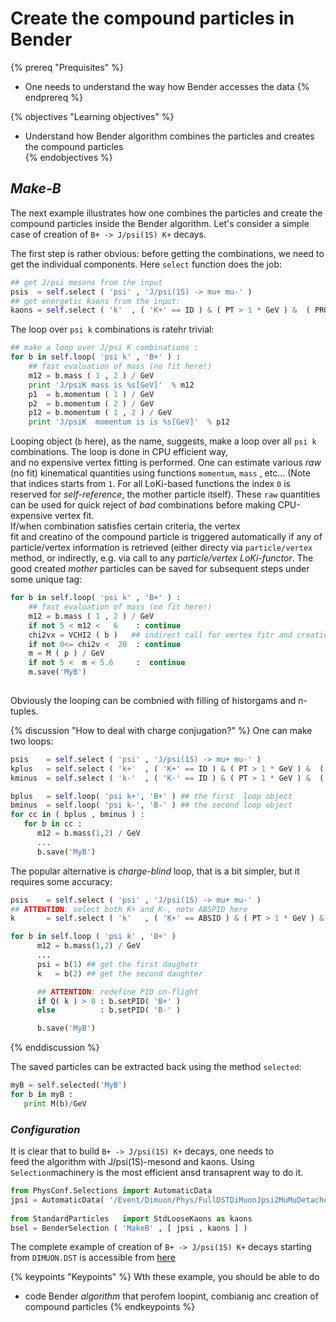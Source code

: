 # Create the compound particles in Bender

{% prereq "Prequisites" %}
* One needs to understand the way how Bender accesses the data 
{% endprereq %}

{% objectives "Learning objectives" %}
* Understand how Bender algorithm combines the particles and creates the compound particles   
{% endobjectives %}

##  _Make-B_ 

The next example illustrates how one combines the particles and create 
the compound particles inside the Bender algorithm. 
Let's consider a simple case of creation of `B+ -> J/psi(1S) K+` decays.

The first step is  rather obvious: before getting the combinations, 
we need to get the individual components. 
Here `select` function  does the job:
```python
## get J/psi mesons from the input
psis  = self.select ( 'psi' , 'J/psi(1S) -> mu+ mu-' )
## get energetic kaons from the input:
kaons = self.select ( 'k'  , ( 'K+' == ID ) & ( PT > 1 * GeV ) &  ( PROBNNk > 0.2 ) )
```
The loop over `psi k` combinations is  ratehr   trivial: 
```python
## make a loop over J/psi K combinations :
for b in self.loop( 'psi k' , 'B+' ) :
    ## fast evaluation of mass (no fit here!) 
    m12 = b.mass ( 1 , 2 ) / GeV
    print 'J/psiK mass is %s[GeV]'  % m12  
    p1  = b.momentum ( 1 ) / GeV 
    p2  = b.momentum ( 2 ) / GeV 
    p12 = b.momentum ( 1 , 2 ) / GeV 
    print 'J/psiK  momentum is is %s[GeV]'  % p12  
```
Looping object (`b` here), as the name,  suggests, make a loop over 
all `psi k` combinations. The loop is done in CPU efficient way,    
and no expensive vertex  fitting is performed.  One can estimate 
various _raw_ (no  fit) kinematical quantities using  functions `momentum`, 
`mass` , etc...  (Note that indices starts from `1`. For all  LoKi-based functions the 
index `0`  is  reserved for _self-reference_, the mother particle itself).
These `raw` quantities can be used for quick reject of _bad_ combinations
before making  CPU-expensive vertex fit.  
If/when   combination satisfies certain criteria, the vertex  
fit and creatino of  the compound particle is triggered automatically 
if  any of particle/vertex information is retrieved (either directy via 
`particle/vertex` method, 
or indirectly, e.g. via call to any _particle/vertex LoKi-functor_.
The good created _mother_ particles can be saved for 
subsequent steps under some unique tag:  
```python
for b in self.loop( 'psi k' , 'B+' ) :
    ## fast evaluation of mass (no fit here!) 
    m12 = b.mass ( 1 , 2 ) / GeV
    if not 5 < m12 <   6    : continue  
    chi2vx = VCHI2 ( b )   ## indirect call for vertex fitr and creation of B+ meson
    if not 0<= chi2v <  20  : continue 
    m = M ( p ) / GeV 
    if not 5 <  m < 5.6     :  continue 
    m.save('MyB')
 
```
Obviously the looping can be combnied with filling of historgams and n-tuples.

{% discussion "How to deal with charge conjugation?" %}
One can make two loops: 
```python
psis    = self.select ( 'psi' , 'J/psi(1S) -> mu+ mu-' )
kplus   = self.select ( 'k+'  , ( 'K+' == ID ) & ( PT > 1 * GeV ) &  ( PROBNNk > 0.2 ) )
kminus  = self.select ( 'k-'  , ( 'K-' == ID ) & ( PT > 1 * GeV ) &  ( PROBNNk > 0.2 ) )

bplus   = self.loop( 'psi k+', 'B+' ) ## the first  loop object 
bminus  = self.loop( 'psi k-', 'B-' ) ## the second loop object 
for cc in ( bplus , bminus ) : 
   for b in cc : 
      m12 = b.mass(1,2) / GeV 
      ...
      b.save('MyB')
```
The popular alternative is _charge-blind_ loop, 
that is a bit simpler, but it requires some accuracy:
```python
psis    = self.select ( 'psi' , 'J/psi(1S) -> mu+ mu-' )
## ATTENTION: select both K+ and K-, note ABSPID here
k       = self.select ( 'k'   , ( 'K+' == ABSID ) & ( PT > 1 * GeV ) &  ( PROBNNk > 0.2 ) )

for b in self.loop ( 'psi k' , 'B+' ) 
      m12 = b.mass(1,2) / GeV 
      ...
      psi = b(1) ## get the first daughetr 
      k   = b(2) ## get the second daughter

      ## ATTENTION: redefine PID on-flight 
      if Q( k ) > 0 : b.setPID( 'B+' )
      else          : b.setPID( 'B-' )

      b.save('MyB')
```
{% enddiscussion %}   


The saved particles can be extracted back using the method `selected`:
```python
myB = self.selected('MyB')
for b in myB : 
   print M(b)/GeV  
```

###  _Configuration_ 

It is clear that  to build `B+ -> J/psi(1S) K+` decays, one needs to  
feed  the algorithm with J/psi(1S)-mesond and kaons.
Using `Selection`machinery is the most efficient ansd transaprent way to do it.
```python
from PhysConf.Selections import AutomaticData
jpsi = AutomaticData( '/Event/Dimuon/Phys/FullDSTDiMuonJpsi2MuMuDetachedLine/Particles' )
    
from StandardParticles   import StdLooseKaons as kaons     
bsel = BenderSelection ( 'MakeB' , [ jpsi , kaons ] )
```

The complete example of creation of `B+ -> J/psi(1S) K+` decays starting from `DIMUON.DST` 
 is accessible from [here](https://gist.github.com/VanyaBelyaev/c3f2df0e0f23221b4fe7fd74d27fb287)

  
{% keypoints "Keypoints" %}
Wth these example, you should be able to do  
* code Bender _algorithm_ that   perofem loopint, combianig anc creation of compound particles 
{% endkeypoints %}






